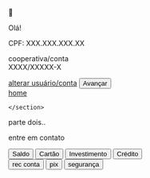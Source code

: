 <!DOCTYPE html>
<html lang="pt-br">
<head>
  <meta charset="UTF-8">
  <meta name="viewport" content="width=device-width, initial-scale=1.0">
  <title>App Bancário</title>
  <link rel="stylesheet" href="style.css">
</head>
<body>
  <div class="container">
    <section class="perfil">
      <div class="icone-perfil">👤</div>
      <p>Olá!</p>
      <p>CPF: XXX.XXX.XXX.XX</p>
      <p>cooperativa/conta<br>XXXX/XXXXX-X</p>
      <a href="#">alterar usuário/conta</a>
      <button class="btn-avancar">Avançar</button>
      <div class="top-right">
        <a href="home.html">home</a>  
      </div>
      
    </section>





parte dois..


<section class="funcoes">
    <p class="contato">entre em contato</p>
    <div class="botoes">
      <button class="btn">Saldo</button>
      <button class="btn">Cartão</button>
      <button class="btn">Investimento</button>
      <button class="btn">Crédito</button>
    </div>
  </section>

  <footer class="rodape">
    <button>rec conta</button>
    <button>pix</button>
    <button>segurança</button>
  </footer>
</div>
</body>
</html>
  
